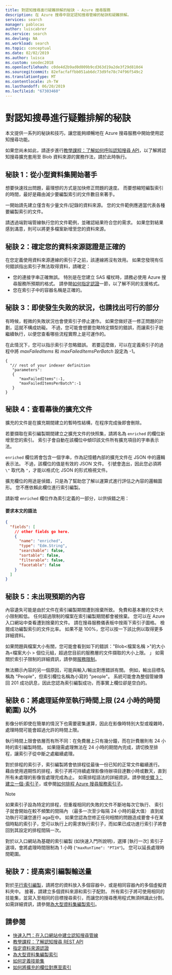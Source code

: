 ```yaml
---
title: 對認知搜尋進行疑難排解的秘訣 - Azure 搜尋服務
description: 在 Azure 搜尋中設定認知搜尋管線的秘訣和疑難排解。
services: search
manager: pablocas
author: luiscabrer
ms.service: search
ms.devlang: NA
ms.workload: search
ms.topic: conceptual
ms.date: 02/02/2019
ms.author: luisca
ms.custom: seodec2018
ms.openlocfilehash: c0de4d2b9ad0d009b9cd363d19a2de3f29d810d4
ms.sourcegitcommit: 82efacfaffbb051ab6dc73d9fe78c74f96f549c2
ms.translationtype: MT
ms.contentlocale: zh-TW
ms.lasthandoff: 06/20/2019
ms.locfileid: "67303460"
---
```

# <a name="troubleshooting-tips-for-cognitive-search"></a>對認知搜尋進行疑難排解的秘訣

本文提供一系列的秘訣和技巧，讓您能夠順暢地在 Azure 搜尋服務中開始使用認知搜尋功能。 

如果您尚未如此，請逐步進行[教學課程：了解如何呼叫認知搜尋 API](cognitive-search-quickstart-blob.md)，以了解將認知搜尋擴充套用至 Blob 資料來源的實務作法，請於此時執行。

## <a name="tip-1-start-with-a-small-dataset"></a>秘訣 1：從小型資料集開始著手
想要快速找出問題，最理想的方式是加快修正問題的速度。 而要想縮短編製索引的時間，最好是藉由減少要編製索引的文件數目來著手。 

一開始請先建立僅含有少量文件/記錄的資料來源。 您的文件範例應適當代表各種要編製索引的文件。 

請透過端對端管線執行您的文件範例，並確認結果符合您的需求。 如果您對結果感到滿意，則可以將更多檔案新增至您的資料來源。

## <a name="tip-2-make-sure-your-data-source-credentials-are-correct"></a>秘訣 2：確定您的資料來源認證是正確的
在您定義使用資料來源連線的索引子之前，該連線將沒有效用。 如果您發現有任何錯誤指出索引子無法取得資料，請確定：
- 您的連接字串正確無誤。 特別是在您建立 SAS 權杖時，請務必使用 Azure 搜尋服務所預期的格式。 請參閱[如何指定認證](
https://docs.microsoft.com/azure/search/search-howto-indexing-azure-blob-storage#how-to-specify-credentials)一節，以了解不同的支援格式。
- 您在索引子中的容器名稱是正確的。

## <a name="tip-3-see-what-works-even-if-there-are-some-failures"></a>秘訣 3：即使發生失敗的狀況，也請找出可行的部分
有時候，輕微的失敗狀況也會使索引子停止運作。 如果您做好逐一修正問題的計劃，這就不構成妨礙。 不過，您可能會想要忽略特定類型的錯誤，而讓索引子能繼續執行，以便您查看哪些流程實際上是可運作的。

在此情況下，您可以指示索引子忽略錯誤。 若要這麼做，可以在定義索引子的過程中將 *maxFailedItems* 和 *maxFailedItemsPerBatch* 設定為 -1。

```
{
  "// rest of your indexer definition
   "parameters":
   {
      "maxFailedItems":-1,
      "maxFailedItemsPerBatch":-1
   }
}
```
## <a name="tip-4-looking-at-enriched-documents-under-the-hood"></a>秘訣 4：查看幕後的擴充文件 
擴充的文件是在擴充期間建立的暫時性結構，在程序完成後即會刪除。

若要擷取在索引編製期間建立之擴充文件的快照集，請將名為 ```enriched``` 的欄位新增至您的索引。 索引子會自動在該欄位中傾印該文件所有擴充項目的字串表示法。

```enriched``` 欄位將會包含一個字串，作為記憶體內部的擴充文件在 JSON 中的邏輯表示法。  不過，該欄位的值是有效的 JSON 文件。 引號會逸出，因此您必須將 `\"` 取代為 `"`，才能以格式化 JSON 的形式檢視文件。 

擴充欄位的用途是偵錯，只是為了幫助您了解以運算式進行評估之內容的邏輯圖形。 您不應依賴此欄位進行索引編製。

請新增 ```enriched``` 欄位作為索引定義的一部分，以供偵錯之用：

#### <a name="request-body-syntax"></a>要求本文的語法
```json
{
  "fields": [
    // other fields go here.
    {
      "name": "enriched",
      "type": "Edm.String",
      "searchable": false,
      "sortable": false,
      "filterable": false,
      "facetable": false
    }
  ]
}
```

## <a name="tip-5-expected-content-fails-to-appear"></a>秘訣 5：未出現預期的內容

內容遺失可能是由於文件在索引編製期間遭到捨棄所致。 免費和基本層的文件大小限制較低。 任何超過限制的檔案在索引編製期間都會被捨棄。 您可以在 Azure 入口網站中查看遭到捨棄的文件。 請在搜尋服務儀表板中按兩下索引子圖格。 檢閱成功編製索引的文件比率。 如果不是 100%，您可以按一下該比例以取得更多詳細資料。 

如果問題與檔案大小有關，您可能會看到如下的錯誤："Blob\<檔案名稱 >"的大小為\<檔案大小 > 個位元組，超過您目前的服務層的文件擷取的大小上限。 」 如需關於索引子限制的詳細資訊，請參閱[服務限制](search-limits-quotas-capacity.md)。

無法顯示內容的另一個原因，可能與輸入/輸出對應錯誤有關。 例如，輸出目標名稱為 "People"，但索引欄位名稱為小寫的 "people"。 系統可能會為整個管線傳回 201 成功訊息，因此您認為索引編製成功，而事實上欄位卻是空白的。 

## <a name="tip-6-extend-processing-beyond-maximum-run-time-24-hour-window"></a>秘訣 6：將處理延伸至執行時間上限 (24 小時的時間範圍) 以外

影像分析即使在簡單的情況下也需要密集運算，因此在影像時特別大型或複雜時，處理時間可能會超過允許的時間上限。 

執行時間上限會依層而有所不同：在免費層上只有幾分鐘，而在計費層則有 24 小時的索引編製時間。 如果隨需處理無法在 24 小時的期間內完成，請切換至排程，讓索引子從中斷之處繼續處理。 

對於排程的索引子，索引編製將會依排程從最後一份已知的正常文件繼續進行。 藉由使用週期性的排程，索引子將可持續處理影像待辦項目達數小時或數天，直到所有未處理的影像皆處理完成為止。 如需排程語法的詳細資訊，請參閱[步驟 3：建立一個-索引子](search-howto-indexing-azure-blob-storage.md#step-3-create-an-indexer)，或參閱[如何排程 Azure 搜尋服務索引子](search-howto-schedule-indexers.md)。

> [!NOTE]
> 如果索引子設為特定的排程，但重複相同的失敗的文件不斷地每次它執行、 索引子就會開始在較不頻繁的間隔內 （最多一次至少每隔 24 小時的最大值） 直到成功執行可讓您進行 aga在中。  如果您認為您修正任何相關的問題造成要會卡在某個時點的索引子，您可以執行上的需求執行索引子，而如果已成功進行索引子將會回到其設定的排程間隔一次。

對於以入口網站為基礎的索引編製 (如快速入門所說明)，選擇 [執行一次] 索引子選項，會將處理時間限制為 1 小時 (`"maxRunTime": "PT1H"`)。 您可以延長處理時間範圍。

## <a name="tip-7-increase-indexing-throughput"></a>秘訣 7：提高索引編製輸送量

對於[平行索引編製](search-howto-large-index.md)，請將您的資料放入多個容器中，或是相同容器內的多個虛擬資料夾中。 接著，請建立多個資料來源和索引子配對。 所有索引子將可使用相同的技能集，並寫入至相同的目標搜尋索引，而讓您的搜尋應用程式無須辨識此分割。
如需詳細資訊，請參閱[為大型資料集編製索引](search-howto-indexing-azure-blob-storage.md#indexing-large-datasets)。

## <a name="see-also"></a>請參閱
+ [快速入門：在入口網站中建立認知搜尋管線](cognitive-search-quickstart-blob.md)
+ [教學課程：了解認知搜尋 REST API](cognitive-search-tutorial-blob.md)
+ [指定資料來源認證](search-howto-indexing-azure-blob-storage.md#how-to-specify-credentials)
+ [為大型資料集編製索引](search-howto-indexing-azure-blob-storage.md#indexing-large-datasets)
+ [如何定義技能集](cognitive-search-defining-skillset.md)
+ [如何將擴充的欄位對應至索引](cognitive-search-output-field-mapping.md)
